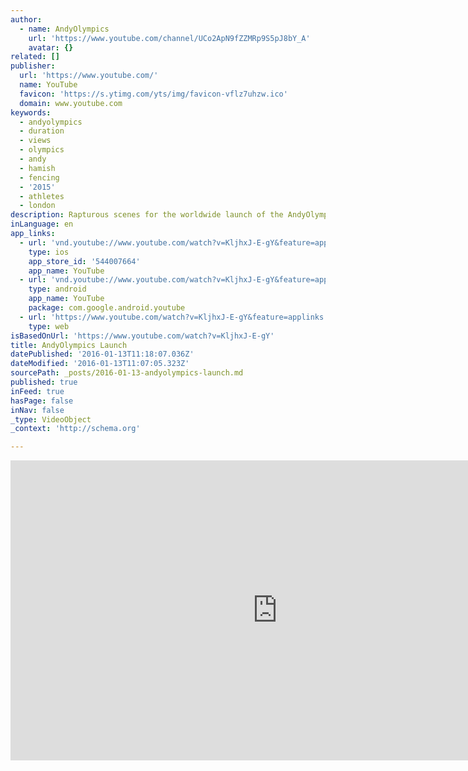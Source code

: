```yaml
---
author:
  - name: AndyOlympics
    url: 'https://www.youtube.com/channel/UCo2ApN9fZZMRp9S5pJ8bY_A'
    avatar: {}
related: []
publisher:
  url: 'https://www.youtube.com/'
  name: YouTube
  favicon: 'https://s.ytimg.com/yts/img/favicon-vflz7uhzw.ico'
  domain: www.youtube.com
keywords:
  - andyolympics
  - duration
  - views
  - olympics
  - andy
  - hamish
  - fencing
  - '2015'
  - athletes
  - london
description: Rapturous scenes for the worldwide launch of the AndyOlympics today
inLanguage: en
app_links:
  - url: 'vnd.youtube://www.youtube.com/watch?v=KljhxJ-E-gY&feature=applinks'
    type: ios
    app_store_id: '544007664'
    app_name: YouTube
  - url: 'vnd.youtube://www.youtube.com/watch?v=KljhxJ-E-gY&feature=applinks'
    type: android
    app_name: YouTube
    package: com.google.android.youtube
  - url: 'https://www.youtube.com/watch?v=KljhxJ-E-gY&feature=applinks'
    type: web
isBasedOnUrl: 'https://www.youtube.com/watch?v=KljhxJ-E-gY'
title: AndyOlympics Launch
datePublished: '2016-01-13T11:18:07.036Z'
dateModified: '2016-01-13T11:07:05.323Z'
sourcePath: _posts/2016-01-13-andyolympics-launch.md
published: true
inFeed: true
hasPage: false
inNav: false
_type: VideoObject
_context: 'http://schema.org'

---
```

<iframe src="https://cdn.embedly.com/widgets/media.html?src=https%3A%2F%2Fwww.youtube.com%2Fembed%2FKljhxJ-E-gY%3Ffeature%3Doembed&amp;url=https%3A%2F%2Fwww.youtube.com%2Fwatch%3Fv%3DKljhxJ-E-gY&amp;image=https%3A%2F%2Fi.ytimg.com%2Fvi%2FKljhxJ-E-gY%2Fhqdefault.jpg&amp;key=b7d04c9b404c499eba89ee7072e1c4f7&amp;type=text%2Fhtml&amp;schema=youtube" width="854" height="480" scrolling="no" frameborder="0" allowfullscreen="allowfullscreen" style=""></iframe>